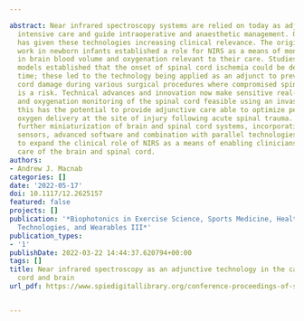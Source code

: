 ---
abstract: Near infrared spectroscopy systems are relied on today as adjuncts to aid
  intensive care and guide intraoperative and anaesthetic management. Ongoing evolution
  has given these technologies increasing clinical relevance. The original pioneering
  work in newborn infants established a role for NIRS as a means of monitoring changes
  in brain blood volume and oxygenation relevant to their care. Studies in animal
  models established that the onset of spinal cord ischemia could be detected in real
  time; these led to the technology being applied as an adjunct to prevent spinal
  cord damage during various surgical procedures where compromised spinal cord perfusion
  is a risk. Technical advances and innovation now make sensitive real-time hemodynamic
  and oxygenation monitoring of the spinal cord feasible using an invasive system;
  this has the potential to provide adjunctive care able to optimize perfusion and
  oxygen delivery at the site of injury following acute spinal trauma. In future,
  further miniaturization of brain and spinal cord systems, incorporation of multimodal
  sensors, advanced software and combination with parallel technologies will continue
  to expand the clinical role of NIRS as a means of enabling clinicians to optimize
  care of the brain and spinal cord.
authors:
- Andrew J. Macnab
categories: []
date: '2022-05-17'
doi: 10.1117/12.2625157
featured: false
projects: []
publication: '*Biophotonics in Exercise Science, Sports Medicine, Health Monitoring
  Technologies, and Wearables III*'
publication_types:
- '1'
publishDate: 2022-03-22 14:44:37.620794+00:00
tags: []
title: Near infrared spectroscopy as an adjunctive technology in the care of spinal
  cord and brain
url_pdf: https://www.spiedigitallibrary.org/conference-proceedings-of-spie/11956/2625157/Near-infrared-spectroscopy-as-an-adjunctive-technology-in-the-care/10.1117/12.2625157.full

---
